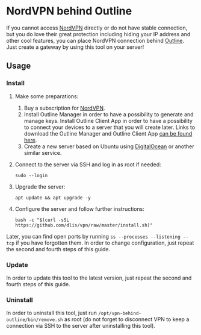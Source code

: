 # NordVPN behind Outline

If you cannot access [NordVPN](https://nordvpn.com/) directly or do not have stable connection, but you do love their
great protection including hiding your IP address and other cool features, you can place NordVPN connection
behind [Outline](https://getoutline.org/). Just create a gateway by using this tool on your server!

## Usage

### Install

1. Make some preparations:
    1. Buy a subscription for [NordVPN](https://nordvpn.com/).
    1. Install Outline Manager in order to have a possibility to generate and manage keys. Install Outline Client App in
       order to have a possibility to connect your devices to a server that you will create later. Links to download the
       Outline Manager and Outline Client App [can be found here](https://getoutline.org/).
    1. Create a new server based on Ubuntu using [DigitalOcean](https://digitalocean.com/) or another similar service.

2. Connect to the server via SSH and log in as root if needed:

   ```sudo --login```

3. Upgrade the server:

   ```apt update && apt upgrade -y```

4. Configure the server and follow further instructions:

   ```bash -c "$(curl -sSL https://github.com/dlis/vpn/raw/master/install.sh)"```

Later, you can find open ports by running ```ss --processes --listening --tcp``` if you have forgotten them. In order to
change configuration, just repeat the second and fourth steps of this guide.

### Update

In order to update this tool to the latest version, just repeat the second and fourth steps of this guide.

### Uninstall

In order to uninstall this tool, just run ```/opt/vpn-behind-outline/bin/remove.sh``` as root (do not forget to
disconnect VPN to keep a connection via SSH to the server after uninstalling this tool).